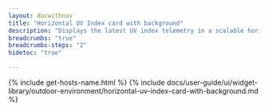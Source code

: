```yaml
---
layout: docwithnav
title: "Horizontal UV Index card with background"
description: "Displays the latest UV index telemetry in a scalable horizontal layout with the background image."
breadcrumbs: "true"
breadcrumbs-steps: "2"
hidetoc: "true"

---
```

{% include get-hosts-name.html %}
{% include docs/user-guide/ui/widget-library/outdoor-environment/horizontal-uv-index-card-with-background.md %}
